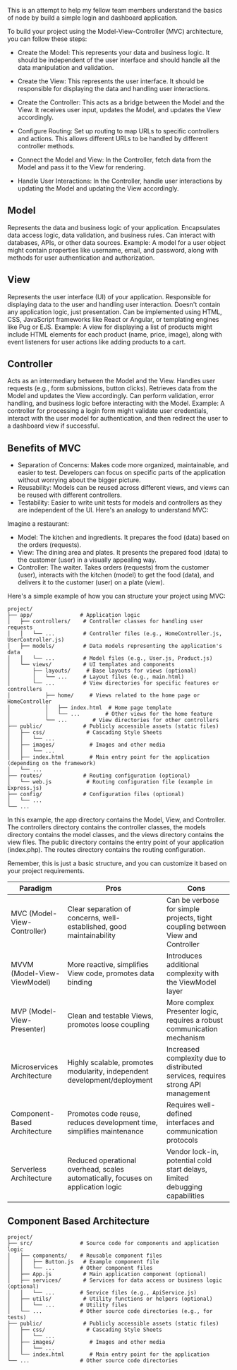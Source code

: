 This is an attempt to help my fellow team members understand the basics of node by build a simple login and dashboard application.

To build your project using the Model-View-Controller (MVC) architecture, you can follow these steps:

- Create the Model: This represents your data and business logic. It should be independent of the user interface and should handle all the data manipulation and validation.

- Create the View: This represents the user interface. It should be responsible for displaying the data and handling user interactions.
- Create the Controller: This acts as a bridge between the Model and the View. It receives user input, updates the Model, and updates the View accordingly.
- Configure Routing: Set up routing to map URLs to specific controllers and actions. This allows different URLs to be handled by different controller methods.
- Connect the Model and View: In the Controller, fetch data from the Model and pass it to the View for rendering.
- Handle User Interactions: In the Controller, handle user interactions by updating the Model and updating the View accordingly.

## Model

Represents the data and business logic of your application.
Encapsulates data access logic, data validation, and business rules.
Can interact with databases, APIs, or other data sources.
Example: A model for a user object might contain properties like username, email, and password, along with methods for user authentication and authorization.

## View

Represents the user interface (UI) of your application.
Responsible for displaying data to the user and handling user interaction.
Doesn't contain any application logic, just presentation.
Can be implemented using HTML, CSS, JavaScript frameworks like React or Angular, or templating engines like Pug or EJS.
Example: A view for displaying a list of products might include HTML elements for each product (name, price, image), along with event listeners for user actions like adding products to a cart.

## Controller

Acts as an intermediary between the Model and the View.
Handles user requests (e.g., form submissions, button clicks).
Retrieves data from the Model and updates the View accordingly.
Can perform validation, error handling, and business logic before interacting with the Model.
Example: A controller for processing a login form might validate user credentials, interact with the user model for authentication, and then redirect the user to a dashboard view if successful.

## Benefits of MVC

- Separation of Concerns: Makes code more organized, maintainable, and easier to test. Developers can focus on specific parts of the application without worrying about the bigger picture.
- Reusability: Models can be reused across different views, and views can be reused with different controllers.
- Testability: Easier to write unit tests for models and controllers as they are independent of the UI.
Here's an analogy to understand MVC:

Imagine a restaurant:

- Model: The kitchen and ingredients. It prepares the food (data) based on the orders (requests).
- View: The dining area and plates. It presents the prepared food (data) to the customer (user) in a visually appealing way.
- Controller: The waiter. Takes orders (requests) from the customer (user), interacts with the kitchen (model) to get the food (data), and delivers it to the customer (user) on a plate (view).

Here's a simple example of how you can structure your project using MVC:

```
project/
├── app/               # Application logic
│   ├── controllers/    # Controller classes for handling user requests
│   │   └── ...         # Controller files (e.g., HomeController.js, UserController.js)
│   ├── models/         # Data models representing the application's data
│   │   └── ...         # Model files (e.g., User.js, Product.js)
│   └── views/          # UI templates and components
│       ├── layouts/     # Base layouts for views (optional)
│       │   └── ...     # Layout files (e.g., main.html)
│       └── ...         # View directories for specific features or controllers
│           ├── home/     # Views related to the home page or HomeController
│           │   ├── index.html  # Home page template
│           │   └── ...        # Other views for the home feature
│           └── ...        # View directories for other controllers
├── public/             # Publicly accessible assets (static files)
│   ├── css/             # Cascading Style Sheets
│   │   └── ...
│   ├── images/           # Images and other media
│   │   └── ...
│   ├── index.html        # Main entry point for the application (depending on the framework)
│   └── ...
├── routes/             # Routing configuration (optional)
│   └── web.js           # Routing configuration file (example in Express.js)
├── config/             # Configuration files (optional)
│   └── ...
└── ...
```

In this example, the app directory contains the Model, View, and Controller. The controllers directory contains the controller classes, the models directory contains the model classes, and the views directory contains the view files. The public directory contains the entry point of your application (index.php). The routes directory contains the routing configuration.

Remember, this is just a basic structure, and you can customize it based on your project requirements.

| Paradigm | Pros | Cons |
| --- | --- | --- |
| MVC (Model-View-Controller) | Clear separation of concerns, well-established, good maintainability | Can be verbose for simple projects, tight coupling between View and Controller |
| MVVM (Model-View-ViewModel) | More reactive, simplifies View code, promotes data binding | Introduces additional complexity with the ViewModel layer |
| MVP (Model-View-Presenter) | Clean and testable Views, promotes loose coupling | More complex Presenter logic, requires a robust communication mechanism |
| Microservices Architecture | Highly scalable, promotes modularity, independent development/deployment | Increased complexity due to distributed services, requires strong API management |
| Component-Based Architecture | Promotes code reuse, reduces development time, simplifies maintenance | Requires well-defined interfaces and communication protocols |
| Serverless Architecture | Reduced operational overhead, scales automatically, focuses on application logic | Vendor lock-in, potential cold start delays, limited debugging capabilities |

## Component Based Architecture

```
project/
├── src/               # Source code for components and application logic
│   ├── components/    # Reusable component files
│   │   ├── Button.js   # Example component file
│   │   └── ...        # Other component files
│   ├── App.js          # Main application component (optional)
│   ├── services/       # Services for data access or business logic (optional)
│   │   └── ...        # Service files (e.g., ApiService.js)
│   ├── utils/          # Utility functions or helpers (optional)
│   │   └── ...        # Utility files
│   └── ...            # Other source code directories (e.g., for tests)
├── public/             # Publicly accessible assets (static files)
│   ├── css/             # Cascading Style Sheets
│   │   └── ...
│   ├── images/           # Images and other media
│   │   └── ...
│   └── index.html        # Main entry point for the application
└── ...                # Other source code directories
```
